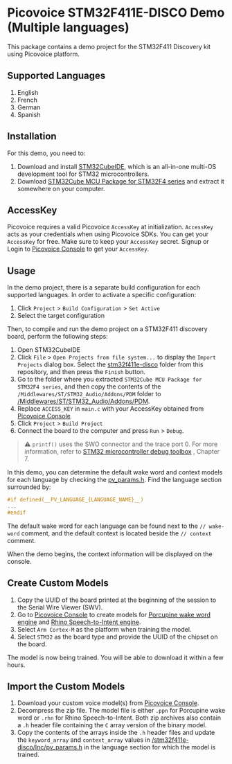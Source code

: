 # Picovoice STM32F411E-DISCO Demo (Multiple languages)

This package contains a demo project for the STM32F411 Discovery kit using Picovoice platform.

## Supported Languages

1. English
2. French
3. German
4. Spanish

## Installation

For this demo, you need to:

1. Download and install [STM32CubeIDE](https://www.st.com/en/development-tools/stm32cubeide.html), which is an
   all-in-one multi-OS development tool for STM32 microcontrollers.
2. Download [STM32Cube MCU Package for STM32F4 series](https://www.st.com/en/embedded-software/stm32cubef4.html) and
   extract it somewhere on your computer.

## AccessKey

Picovoice requires a valid Picovoice `AccessKey` at initialization. `AccessKey` acts as your credentials when using
Picovoice SDKs.
You can get your `AccessKey` for free. Make sure to keep your `AccessKey` secret.
Signup or Login to [Picovoice Console](https://console.picovoice.ai/) to get your `AccessKey`.

## Usage

In the demo project, there is a separate build configuration for each supported languages. In order to activate a
specific configuration:

1. Click `Project` > `Build Configuration` > `Set Active`
2. Select the target configuration

Then, to compile and run the demo project on a STM32F411 discovery board, perform the following steps:

1. Open STM32CubeIDE
2. Click `File` > `Open Projects from file system...` to display the `Import Projects` dialog box. Select
   the [stm32f411e-disco](./stm32f411e-disco) folder from this repository, and then press the `Finish` button.
3. Go to the folder where you extracted `STM32Cube MCU Package for STM32F4 series`, and then copy the contents of
   the `/Middlewares/ST/STM32_Audio/Addons/PDM` folder
   to [/Middlewares/ST/STM32_Audio/Addons/PDM](./stm32f411e-disco/Middlewares/ST/STM32_Audio/Addons/PDM).
4. Replace `ACCESS_KEY` in `main.c` with your AccessKey obtained from [Picovoice Console](https://console.picovoice.ai/)
5. Click `Project` > `Build Project`
6. Connect the board to the computer and press `Run` > `Debug`.

> :warning: `printf()` uses the SWO connector and the trace port 0. For more information, refer
> to [STM32 microcontroller debug toolbox](https://www.st.com/resource/en/application_note/dm00354244-stm32-microcontroller-debug-toolbox-stmicroelectronics.pdf)
> , Chapter 7.

In this demo, you can determine the default wake word and context models for each language by checking the [pv_params.h](./stm32f411e-disco/Inc/pv_params.h). Find the language section surrounded by:

```c
#if defined(__PV_LANGUAGE_{LANGUAGE_NAME}__)
...
#endif
```

The default wake word for each language can be found next to the `// wake-word` comment, and the default context is located beside the `// context` comment.

When the demo begins, the context information will be displayed on the console.

## Create Custom Models

1. Copy the UUID of the board printed at the beginning of the session to the Serial Wire Viewer (SWV).
2. Go to [Picovoice Console](https://console.picovoice.ai/) to create models
   for [Porcupine wake word engine](https://picovoice.ai/docs/quick-start/console-porcupine/)
   and [Rhino Speech-to-Intent engine](https://picovoice.ai/docs/quick-start/console-rhino/).
3. Select `Arm Cortex-M` as the platform when training the model.
4. Select `STM32` as the board type and provide the UUID of the chipset on the board.

The model is now being trained. You will be able to download it within a few hours.

## Import the Custom Models

1. Download your custom voice model(s) from [Picovoice Console](https://console.picovoice.ai/).
2. Decompress the zip file. The model file is either `.ppn` for Porcupine wake word or `.rhn` for Rhino
   Speech-to-Intent. Both zip archives also contain a `.h` header file containing the `C` array version of the binary
   model.
3. Copy the contents of the arrays inside the `.h` header files and update the `keyword_array` and `context_array`
   values in [/stm32f411e-disco/Inc/pv_params.h](./stm32f411e-disco/Inc/pv_params.h)  in the language section for which
   the model is trained.
